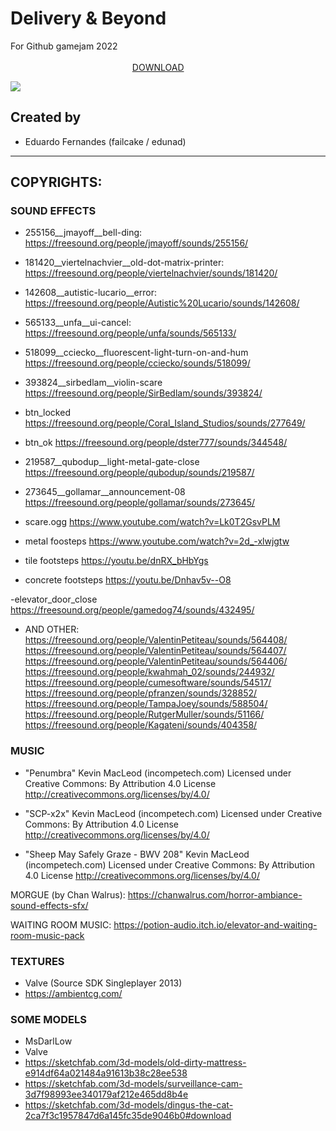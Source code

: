 # Delivery & Beyond

For Github gamejam 2022 ⠀⠀⠀⠀⠀⠀⠀⠀⠀⠀⠀⠀⠀⠀⠀⠀⠀⠀⠀⠀⠀⠀⠀⠀⠀⠀⠀⠀⠀⠀⠀⠀⠀⠀⠀⠀⠀⠀⠀⠀⠀⠀⠀⠀⠀⠀⠀⠀⠀⠀⠀⠀⠀⠀⠀⠀⠀⠀⠀⠀⠀⠀⠀⠀⠀⠀⠀⠀[DOWNLOAD](https://failcake.itch.io/deliverybeyond)

![](https://i.rawr.dev/4UJLDs3-opti.gif)

## Created by
- Eduardo Fernandes (failcake / edunad)

----------------------

## COPYRIGHTS:

### SOUND EFFECTS

- 255156__jmayoff__bell-ding:
https://freesound.org/people/jmayoff/sounds/255156/

- 181420__viertelnachvier__old-dot-matrix-printer:
https://freesound.org/people/viertelnachvier/sounds/181420/

- 142608__autistic-lucario__error:
https://freesound.org/people/Autistic%20Lucario/sounds/142608/

- 565133__unfa__ui-cancel:
https://freesound.org/people/unfa/sounds/565133/

- 518099__cciecko__fluorescent-light-turn-on-and-hum
https://freesound.org/people/cciecko/sounds/518099/

- 393824__sirbedlam__violin-scare
https://freesound.org/people/SirBedlam/sounds/393824/

- btn_locked
https://freesound.org/people/Coral_Island_Studios/sounds/277649/

- btn_ok
https://freesound.org/people/dster777/sounds/344548/

- 219587__qubodup__light-metal-gate-close
https://freesound.org/people/qubodup/sounds/219587/

- 273645__gollamar__announcement-08
https://freesound.org/people/gollamar/sounds/273645/

- scare.ogg
https://www.youtube.com/watch?v=Lk0T2GsvPLM

- metal foosteps
https://www.youtube.com/watch?v=2d_-xlwjgtw

- tile footsteps
https://youtu.be/dnRX_bHbYgs

- concrete footsteps
https://youtu.be/Dnhav5v--O8

-elevator_door_close
https://freesound.org/people/gamedog74/sounds/432495/

- AND OTHER:
https://freesound.org/people/ValentinPetiteau/sounds/564408/
https://freesound.org/people/ValentinPetiteau/sounds/564407/
https://freesound.org/people/ValentinPetiteau/sounds/564406/
https://freesound.org/people/kwahmah_02/sounds/244932/
https://freesound.org/people/cumesoftware/sounds/54517/
https://freesound.org/people/pfranzen/sounds/328852/
https://freesound.org/people/TampaJoey/sounds/588504/
https://freesound.org/people/RutgerMuller/sounds/51166/
https://freesound.org/people/Kagateni/sounds/404358/

### MUSIC

- "Penumbra" Kevin MacLeod (incompetech.com)
Licensed under Creative Commons: By Attribution 4.0 License
http://creativecommons.org/licenses/by/4.0/

- "SCP-x2x" Kevin MacLeod (incompetech.com)
Licensed under Creative Commons: By Attribution 4.0 License
http://creativecommons.org/licenses/by/4.0/

- "Sheep May Safely Graze - BWV 208" Kevin MacLeod (incompetech.com)
Licensed under Creative Commons: By Attribution 4.0 License
http://creativecommons.org/licenses/by/4.0/

MORGUE (by Chan Walrus): https://chanwalrus.com/horror-ambiance-sound-effects-sfx/

WAITING ROOM MUSIC:
https://potion-audio.itch.io/elevator-and-waiting-room-music-pack

### TEXTURES
- Valve (Source SDK Singleplayer 2013)
- https://ambientcg.com/

### SOME MODELS
- MsDarlLow
- Valve
- https://sketchfab.com/3d-models/old-dirty-mattress-e914df64a021484a91613b38c28ee538
- https://sketchfab.com/3d-models/surveillance-cam-3d7f98993ee340179af212e465dd8b4e
- https://sketchfab.com/3d-models/dingus-the-cat-2ca7f3c1957847d6a145fc35de9046b0#download